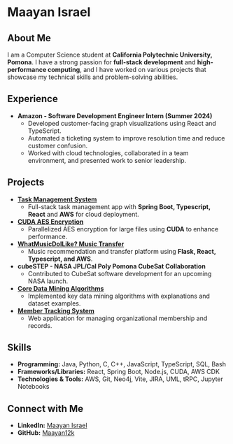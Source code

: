 # Maayan Israel

## About Me
I am a Computer Science student at **California Polytechnic University, Pomona**. I have a strong passion for **full-stack development** and **high-performance computing**, and I have worked on various projects that showcase my technical skills and problem-solving abilities.

## Experience
- **Amazon - Software Development Engineer Intern (Summer 2024)**  
  - Developed customer-facing graph visualizations using React and TypeScript.  
  - Automated a ticketing system to improve resolution time and reduce customer confusion.  
  - Worked with cloud technologies, collaborated in a team environment, and presented work to senior leadership.

## Projects
- **[Task Management System](https://github.com/orgs/MaayanIsraelFullStackTaskManagement/repositories)**  
  - Full-stack task management app with **Spring Boot, Typescript, React** and **AWS** for cloud deployment.
- **[CUDA AES Encryption](https://github.com/Maayan12k/VideoEncryptorCUDA)**  
  - Parallelized AES encryption for large files using **CUDA** to enhance performance.
- **[WhatMusicDoILike? Music Transfer](https://github.com/orgs/WhatMusicDoILike-MusicWebApp/repositories)**  
  - Music recommendation and transfer platform using **Flask, React, Typescript,  and AWS**.
- **cubeSTEP - NASA JPL/Cal Poly Pomona CubeSat Collaboration**  
  - Contributed to CubeSat software development for an upcoming NASA launch.
- **[Core Data Mining Algorithms](https://github.com/Maayan12k/BasicAlgorithms)**  
  - Implemented key data mining algorithms with explanations and dataset examples.
- **[Member Tracking System](https://github.com/IscariotSystems/Member-System)**  
  - Web application for managing organizational membership and records.

## Skills
- **Programming:** Java, Python, C, C++, JavaScript, TypeScript, SQL, Bash
- **Frameworks/Libraries:** React, Spring Boot, Node.js, CUDA, AWS CDK
- **Technologies & Tools:** AWS, Git, Neo4j, Vite, JIRA, UML, tRPC, Jupyter Notebooks

## Connect with Me
- **LinkedIn:** [Maayan Israel](https://www.linkedin.com/in/maayan-israel-72694b206/)
- **GitHub:** [Maayan12k](https://github.com/Maayan12k)

<!--
**Maayan12k/Maayan12k** is a ✨ _special_ ✨ repository because its `README.md` (this file) appears on your GitHub profile.

Here are some ideas to get you started:

- 🔭 I’m currently working on ...
- 🌱 I’m currently learning ...
- 👯 I’m looking to collaborate on ...
- 🤔 I’m looking for help with ...
- 💬 Ask me about ...
- 📫 How to reach me: ...
- 😄 Pronouns: ...
- ⚡ Fun fact: ...
-->
